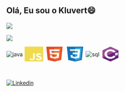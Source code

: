 ## Olá, Eu sou o Kluvert😄

<a> <img align="center" height="250" src="https://github-readme-stats.vercel.app/api?username=Kluvert1409&show_icons=true&theme=radical&locale=pt-br"/> </a>

<a> <img align="center" height="250" src="https://github-readme-stats.vercel.app/api/top-langs/?username=Kluvert1409&layout=donut&locale=pt-br&theme=radical"/> </a>

<div style="display: inline_block">
  <img align="center" alt="java" height="40" width="50" src="https://cdn.jsdelivr.net/gh/devicons/devicon@latest/icons/java/java-original.svg" />
  <img align="center" alt="js" height="40" width="50" src="https://raw.githubusercontent.com/devicons/devicon/master/icons/javascript/javascript-plain.svg" />
  <img align="center" alt="html" height="40" width="50" src="https://raw.githubusercontent.com/devicons/devicon/master/icons/html5/html5-original.svg" />
  <img align="center" alt="css" height="40" width="50" src="https://raw.githubusercontent.com/devicons/devicon/master/icons/css3/css3-original.svg" />
  <img align="center" alt="sql" height="40" width="50" src="https://cdn.jsdelivr.net/gh/devicons/devicon@latest/icons/mysql/mysql-original.svg" />
  <img align="center" alt="c#" height="40" width="50" src="https://raw.githubusercontent.com/devicons/devicon/master/icons/csharp/csharp-original.svg" />
</div><br/>

##

[![Linkedin](https://img.shields.io/badge/LinkedIn-0077B5?style=for-the-badge&logo=linkedin&logoColor=white)](https://www.linkedin.com/in/kluvert-gabriel-silva-rocha-661841268)

